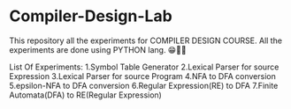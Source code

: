 # Compiler-Design-Lab
This repository all the experiments for COMPILER DESIGN COURSE.
All the experiments are done using PYTHON lang. 😁✌🏿

List Of Experiments:
1.Symbol Table Generator
2.Lexical Parser for source Expression
3.Lexical Parser for source Program
4.NFA to DFA conversion
5.epsilon-NFA to DFA conversion
6.Regular Expression(RE) to DFA
7.Finite Automata(DFA) to RE(Regular Expression)
